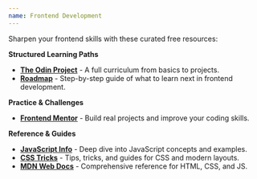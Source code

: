 ```yaml
---
name: Frontend Development
---
```


Sharpen your frontend skills with these curated free resources:

**Structured Learning Paths**  
- [**The Odin Project**](<https://www.theodinproject.com/paths/foundations/courses/foundations>) - A full curriculum from basics to projects.  
- [**Roadmap**](<https://roadmap.sh/frontend>) - Step-by-step guide of what to learn next in frontend development.  

**Practice & Challenges**  
- [**Frontend Mentor**](<https://www.frontendmentor.io/>) - Build real projects and improve your coding skills.  

**Reference & Guides**  
- [**JavaScript Info**](<https://javascript.info/>) - Deep dive into JavaScript concepts and examples.  
- [**CSS Tricks**](<https://css-tricks.com/>) - Tips, tricks, and guides for CSS and modern layouts.  
- [**MDN Web Docs**](<https://developer.mozilla.org/en-US/curriculum/>) - Comprehensive reference for HTML, CSS, and JS.


